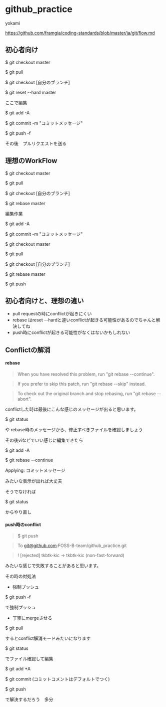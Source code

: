 # github_practice
yokami

https://github.com/framgia/coding-standards/blob/master/ja/git/flow.md

## 初心者向け

$ git checkout master

$ git pull

$ git checkout [自分のブランチ]

$ git reset --hard master


ここで編集

$ git add -A

$ git commit -m "コミットメッセージ"

$ git push -f


その後　プルリクエストを送る


## 理想のWorkFlow

$ git checkout master

$ git pull

$ git checkout [自分のブランチ]

$ git rebase master

 編集作業
 
$ git add -A

$ git commit -m "コミットメッセージ"

$ git checkout master

$ git pull

$ git checkout [自分のブランチ]

$ git rebase master

$ git push

## 初心者向けと、理想の違い

+ pull requestの時にconflictが起きにくい
+ rebase はreset --hardと違いconflictが起きる可能性があるのでちゃんと解決してね
+ push時にconflictが起きる可能性がなくはないかもしれない

## Conflictの解消

#### rebase
> When you have resolved this problem, run "git rebase --continue".

> If you prefer to skip this patch, run "git rebase --skip" instead.

> To check out the original branch and stop rebasing, run "git rebase --abort".

conflictした時は最後にこんな感じのメッセージが出ると思います。


$ git status

や rebase時のメッセージから、修正すべきファイルを確認しましょう

その後viなどでいい感じに編集できたら

$ git add -A

$ git rebase --continue

Applying: コミットメッセージ

みたいな表示が出れば大丈夫

そうでなければ

$ git status

からやり直し

#### push時のconflict
> $ git push

> To git@github.com:FOSS-B-team/github_practice.git

>  ! [rejected]        tkbtk-kic -> tkbtk-kic (non-fast-forward)

みたいな感じで失敗することがあると思います。

その時の対処法

+ 強制プッシュ

$ git push -f

で強制プッシュ

+ 丁寧にmergeさせる

$ git pull

するとconflict解消モードみたいになります

$ git status

でファイル確認して編集

$ git add +A

$ git commit  (コミットコメントはデフォルトでつく)

$ git push

で解決するだろう　多分
